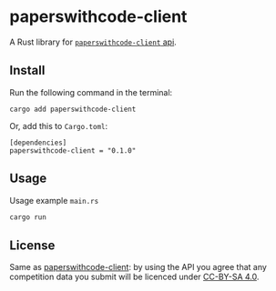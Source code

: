 # paperswithcode-client

A Rust library for [`paperswithcode-client` api](https://paperswithcode.com/api/v1/docs/).

## Install

Run the following command in the terminal:

```shell
cargo add paperswithcode-client
```

Or, add this to `Cargo.toml`:

```shell
[dependencies]
paperswithcode-client = "0.1.0"
```

## Usage
Usage example `main.rs` 

```rust
cargo run
```

## License 
Same as [paperswithcode-client](https://github.com/paperswithcode/paperswithcode-client): by using the API you agree that any competition data you submit will be licenced under [CC-BY-SA 4.0](https://creativecommons.org/licenses/by-sa/4.0/).

